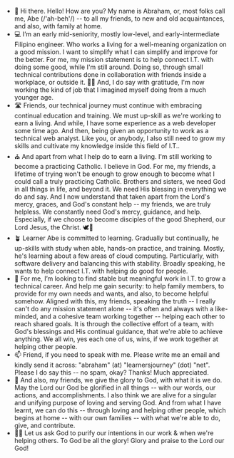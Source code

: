 - 👋  Hi there. Hello! How are you? My name is Abraham, or, most folks call me, Abe (/'ah-beh'/) -- to all my friends, to new and old acquaintances, and also, with family at home.
- 💻  I’m an early mid-seniority, mostly low-level, and early-intermediate Filipino engineer. Who works a living for a well-meaning organization on a good mission. I want to simplify what I can simplify and improve for the better. For me, my mission statement is to help connect I.T. with doing some good, while I'm still around. Doing so, through small technical contributions done in collaboration with friends inside a workplace, or outside it. 👷‍♂️ And, I do say with gratitude, I'm now working the kind of job that I imagined myself doing from a much younger age.
- 🛣️ Friends, our technical journey must continue with embracing continual education and training. We must up-skill as we're working to earn a living. And while, I have some experience as a web developer some time ago. And then, being given an opportunity to work as a technical web analyst. Like you, or anybody, I also still need to grow my skills and cultivate my knowledge inside this field of I.T..
- ⛪ And apart from what I help do to earn a living. I'm still working to become a practicing Catholic. I believe in God. For me, my friends, a lifetime of trying won't be enough to grow enough to become what I could call a truly practicing Catholic. Brothers and sisters, we need God in all things in life, and beyond it. We need His blessing in everything we do and say. And I now understand that taken apart from the Lord's mercy, graces, and God's constant help -- my friends, we are truly helpless. We constantly need God's mercy, guidance, and help. Especially, if we choose to become disciples of the good Shepherd, our Lord Jesus, the Christ. 🕊🐑
- 🪴  Learner Abe is committed to learning. Gradually but continually, he up-skills with study when able, hands-on practice, and training. Mostly, he's learning about a few areas of cloud computing. Particularly, with software delivery and balancing this with stability. Broadly speaking, he wants to help connect I.T. with helping do good for people.
- 💞️  For me, I’m looking to find stable but meaningful work in I.T. to grow a technical career. And help me gain security: to help family members, to provide for my own needs and wants, and also, to become helpful somehow. Aligned with this, my friends, speaking the truth -- I really can't do any mission statement alone -- it's often and always with a like-minded, and a cohesive team working together -- helping each other to reach shared goals. It is through the collective effort of a team, with God's blessings and His continual guidance, that we're able to achieve anything. We all win, yes each one of us, wins, if we work together at helping other people.
- 📫  Friend, if you need to speak with me. Please write me an email and kindly send it across: "abraham" (at) "learnersjourney" (dot) "net". Please I do say this -- no spam, okay? Thanks! Much appreciated.
- 🌅 And also, my friends, we give the glory to God, with what it is we do. May the Lord our God be glorified in all things -- with our words, our actions, and accomplishments. I also think we are alive for a singular and unifying purpose of loving and serving God. And from what I have learnt, we can do this -- through loving and helping other people, which begins at home -- with our own families -- with what we're able to do, give, and contribute.
- 🤲🏼 Let us ask God to purify our intentions in our work & when we're helping others. To God be all the glory! Glory and praise to the Lord our God!

<!---
abormate/abormate is a ✨ special ✨ repository because its `README.md` (this file) appears on your GitHub profile.
You can click the Preview link to take a look at your changes.
--->
